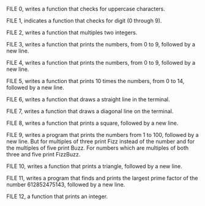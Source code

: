 FILE 0, writes  a function that checks for uppercase characters.

FILE 1, indicates a function that checks for digit (0 through 9).

FILE 2, writes a function that multiples two integers.

FILE 3, writes a function that prints the numbers, from 0 to 9, followed by a new line.

FILE 4, writes a function that prints the numbers, from 0 to 9, followed by a new line.

FILE 5, writes a function that prints 10 times the numbers, from 0 to 14, followed by a new line.

FILE 6, writes a function that draws a straight line in the terminal.

FILE 7, writes a function that draws a diagonal line on the terminal.

FILE 8, writes a function that prints a square, followed by a new line.

FILE 9, writes a program that prints the numbers from 1 to 100, followed by a new line. But for multiples of three print Fizz instead of the number and for the multiples of five print Buzz. For numbers which are multiples of both three and five print FizzBuzz.

FILE 10, writes a function that prints a triangle, followed by a new line.

FILE 11, writes a program that finds and prints the largest prime factor of the number 612852475143, followed by a new line.

FILE 12, a function that prints an integer.
